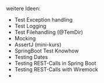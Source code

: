 weitere Ideen:
* Test Exception handling
* Test Logging
* Test Filehandling (@TemDir)
* Mocking
* AssertJ (mini-kurs)
* SpringBoot Test Knowhow
* Testing Dates
* Testing REST-Calls in Spring Boot
* Testing REST-Calls with Wiremock
* 
